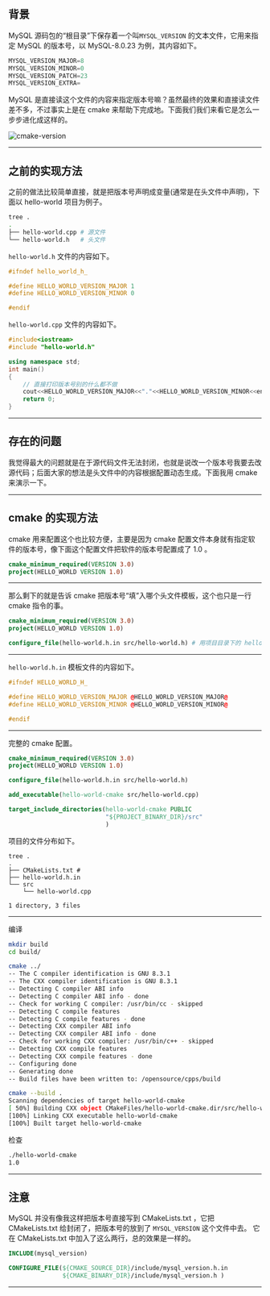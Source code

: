 ## 背景

MySQL 源码包的“根目录”下保存着一个叫`MYSQL_VERSION` 的文本文件，它用来指定 MySQL 的版本号，以 MySQL-8.0.23 为例，其内容如下。
```python
MYSQL_VERSION_MAJOR=8
MYSQL_VERSION_MINOR=0
MYSQL_VERSION_PATCH=23
MYSQL_VERSION_EXTRA=
```
MySQL 是直接读这个文件的内容来指定版本号嘛？虽然最终的效果和直接读文件差不多，不过事实上是在 cmake 来帮助下完成地。下面我们我们来看它是怎么一步步进化成这样的。

![cmake-version](static/2021-01/cmake-version.jpg)

---

## 之前的实现方法
之前的做法比较简单直接，就是把版本号声明成变量(通常是在头文件中声明)，下面以 hello-world 项目为例子。
```bash
tree .
.
├── hello-world.cpp # 源文件
└── hello-world.h   # 头文件
```
`hello-world.h` 文件的内容如下。
```c++
#ifndef hello_world_h_

#define HELLO_WORLD_VERSION_MAJOR 1
#define HELLO_WORLD_VERSION_MINOR 0

#endif
```
`hello-world.cpp` 文件的内容如下。
```c++
#include<iostream>
#include "hello-world.h"

using namespace std;
int main()
{
    // 直接打印版本号别的什么都不做
    cout<<HELLO_WORLD_VERSION_MAJOR<<"."<<HELLO_WORLD_VERSION_MINOR<<endl;
    return 0;
}
```

---

## 存在的问题
我觉得最大的问题就是在于源代码文件无法封闭，也就是说改一个版本号我要去改源代码；后面大家的想法是头文件中的内容根据配置动态生成。下面我用 cmake 来演示一下。

---

## cmake 的实现方法

cmake 用来配置这个也比较方便，主要是因为 cmake 配置文件本身就有指定软件的版本号，像下面这个配置文件把软件的版本号配置成了 1.0 。
```cmake
cmake_minimum_required(VERSION 3.0)
project(HELLO_WORLD VERSION 1.0)
```
---

那么剩下的就是告诉 cmake 把版本号“填”入哪个头文件模板，这个也只是一行 cmake 指令的事。
```cmake
cmake_minimum_required(VERSION 3.0)
project(HELLO_WORLD VERSION 1.0)

configure_file(hello-world.h.in src/hello-world.h) # 用项目目录下的 hello-world.h.in 文件作为模板生成  src/hello-world.h 这个头文件。
```
---

`hello-world.h.in` 模板文件的内容如下。
```c++
#ifndef HELLO_WORLD_H_

#define HELLO_WORLD_VERSION_MAJOR @HELLO_WORLD_VERSION_MAJOR@
#define HELLO_WORLD_VERSION_MINOR @HELLO_WORLD_VERSION_MINOR@

#endif
```
---

完整的 cmake 配置。
```cmake
cmake_minimum_required(VERSION 3.0)
project(HELLO_WORLD VERSION 1.0)

configure_file(hello-world.h.in src/hello-world.h)

add_executable(hello-world-cmake src/hello-world.cpp)

target_include_directories(hello-world-cmake PUBLIC
                           "${PROJECT_BINARY_DIR}/src"
                           )
```
项目的文件分布如下。
```tree
tree .
.
├── CMakeLists.txt # 
├── hello-world.h.in
└── src
    └── hello-world.cpp

1 directory, 3 files
```
---

编译
```bash
mkdir build
cd build/

cmake ../
-- The C compiler identification is GNU 8.3.1
-- The CXX compiler identification is GNU 8.3.1
-- Detecting C compiler ABI info
-- Detecting C compiler ABI info - done
-- Check for working C compiler: /usr/bin/cc - skipped
-- Detecting C compile features
-- Detecting C compile features - done
-- Detecting CXX compiler ABI info
-- Detecting CXX compiler ABI info - done
-- Check for working CXX compiler: /usr/bin/c++ - skipped
-- Detecting CXX compile features
-- Detecting CXX compile features - done
-- Configuring done
-- Generating done
-- Build files have been written to: /opensource/cpps/build

cmake --build .
Scanning dependencies of target hello-world-cmake
[ 50%] Building CXX object CMakeFiles/hello-world-cmake.dir/src/hello-world.cpp.o
[100%] Linking CXX executable hello-world-cmake
[100%] Built target hello-world-cmake
```
检查
```bash
./hello-world-cmake
1.0
```

---

## 注意
MySQL 并没有像我这样把版本号直接写到 CMakeLists.txt ，它把 CMakeLists.txt 给封闭了，把版本号的放到了 `MYSQL_VERSION` 这个文件中去。
它在 CMakeLists.txt 中加入了这么两行，总的效果是一样的。
```cmake
INCLUDE(mysql_version)

CONFIGURE_FILE(${CMAKE_SOURCE_DIR}/include/mysql_version.h.in
               ${CMAKE_BINARY_DIR}/include/mysql_version.h )
```

---
